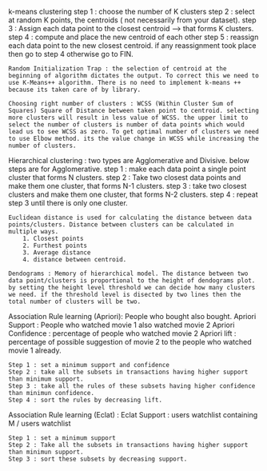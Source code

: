k-means clustering
    step 1 : choose the number of K clusters
    step 2 : select at random K points, the centroids ( not necessarily from your dataset).
    step 3 : Assign each data point to the closest centroid --> that forms K clusters.
    step 4 : compute and place the new centroid of each other
    step 5 : reassign each data point to the new closest centroid. if any reassignment 
                took place then go to step 4 otherwise go to FIN.
    
    Random Initialization Trap : the selection of centroid at the beginning of algorithm dictates the output. To correct this we need to use K-Means++ algorithm. There is no need to implement k-means ++ because its taken care of by library.

    Choosing right number of clusters : WCSS (Within Cluster Sum of Squares) Square of Distance between taken point to centroid. selecting more clusters will result in less value of WCSS. the upper limit to select the number of clusters is number of data points which would lead us to see WCSS as zero. To get optimal number of clusters we need to use Elbow method. its the value change in WCSS while increasing the number of clusters.

Hierarchical clustering : two types are Agglomerative and Divisive. below steps are for Agglomerative.
    step 1 : make each data point a single point cluster that forms N clusters.
    step 2 : Take two closest data points and make them one cluster, that forms N-1 clusters.
    step 3 : take two closest clusters and make them one cluster, that forms N-2 clusters.
    step 4 : repeat step 3 until there is only one cluster.

    Euclidean distance is used for calculating the distance between data points/clusters. Distance between clusters can be calculated in multiple ways.
        1. Closest points
        2. Furthest points
        3. Average distance
        4. distance between centroid.
    
    Dendograms : Memory of hierarchical model. The distance between two data point/clusters is proportional to the height of dendograms plot. by setting the height level threshold we can decide how many clusters we need. if the threshold level is disected by two lines then the total number of clusters will be two.

Association Rule learning (Apriori): People who bought also bought. 
    Apriori Support : People who watched movie 1 also watched movie 2
    Apriori Confidence : percentage of people who watched movie 2 
    Apriori lift : percentage of possible suggestion of movie 2 to the people who watched movie 1 already.

    Step 1 : set a minimum support and confidence
    Step 2 : take all the subsets in transactions having higher support than minimum support.
    Step 3 : take all the rules of these subsets having higher confidence than minimun confidence.
    Step 4 : sort the rules by decreasing lift.

Association Rule learning (Eclat) : 
    Eclat Support : users watchlist containing M / users watchlist

    Step 1 : set a minimum support
    Step 2 : Take all the subsets in transactions having higher support than minimun support.
    Step 3 : sort these subsets by decreasing support.